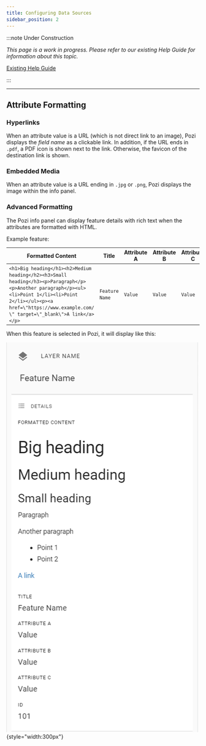 ```yaml
---
title: Configuring Data Sources
sidebar_position: 2
---
```


:::note Under Construction

*This page is a work in progress. Please refer to our existing Help Guide for information about this topic.*

[Existing Help Guide](https://help.pozi.com/search?query=configuring+data+sources)

:::

---

## Attribute Formatting

### Hyperlinks

When an attribute value is a URL (which is not direct link to an image), Pozi displays the *field name* as a clickable link. In addition, if the URL ends in `.pdf`, a PDF icon is shown next to the link. Otherwise, the favicon of the destination link is shown.

### Embedded Media

When an attribute value is a URL ending in `.jpg` or `.png`, Pozi displays the image within the info panel.

### Advanced Formatting

The Pozi info panel can display feature details with rich text when the attributes are formatted with HTML.

Example feature:

|Formatted Content | Title | Attribute A | Attribute B | Attribute C | ID
|--|--|--|--|--|--|
|`<h1>Big heading</h1><h2>Medium heading</h2><h3>Small heading</h3><p>Paragraph</p><p>Another paragraph</p><ul><li>Point 1</li><li>Point 2</li></ul><p><a href=\"https://www.example.com/ \" target=\"_blank\">A link</a></p>`|`Feature Name`|`Value`|`Value`|`Value`|`101`|

When this feature is selected in Pozi, it will display like this:

![Screenshot of Info Panel](./img/info-panel.png){style="width:300px"}
